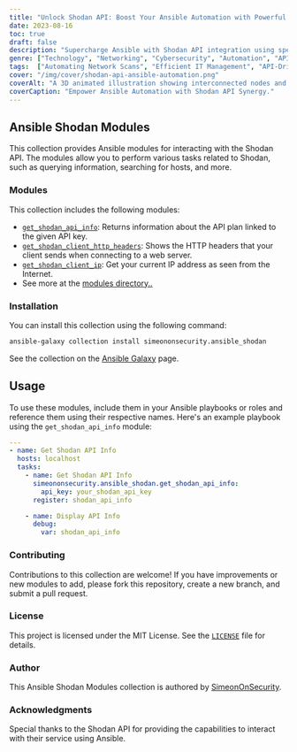 ```yaml
---
title: "Unlock Shodan API: Boost Your Ansible Automation with Powerful Modules"
date: 2023-08-16
toc: true
draft: false
description: "Supercharge Ansible with Shodan API integration using specialized modules for enhanced automation."
genre: ["Technology", "Networking", "Cybersecurity", "Automation", "API", "Ansible", "IT Management", "Development", "Programming", "Digital Innovation"]
tags:  ["Automating Network Scans", "Efficient IT Management", "API-Driven Automation", "Enhancing Ansible Workflows", "Shodan Integration Strategies", "Shodan API", "Ansible Modules", "Automation", "Networking", "Cybersecurity", "API Integration", "IT Management", "Development", "Programming", "Digital Innovation", "Technology", "Efficiency", "Search Engine", "Network Discovery", "Web Services", "Data Query", "Internet of Things", "Cloud Computing", "Security"]
cover: "/img/cover/shodan-api-ansible-automation.png"
coverAlt: "A 3D animated illustration showing interconnected nodes and data flows within a network."
coverCaption: "Empower Ansible Automation with Shodan API Synergy."
---
```


## Ansible Shodan Modules

This collection provides Ansible modules for interacting with the Shodan API. The modules allow you to perform various tasks related to Shodan, such as querying information, searching for hosts, and more.

### Modules

This collection includes the following modules:

- [`get_shodan_api_info`](https://github.com/simeononsecurity/ansible_shodan/blob/main/collections/ansible_collections/simeononsecurity/shodan/plugins/modules/get_shodan_api_info.py): Returns information about the API plan linked to the given API key.
- [`get_shodan_client_http_headers`](https://github.com/simeononsecurity/ansible_shodan/blob/main/collections/ansible_collections/simeononsecurity/shodan/plugins/modules/get_shodan_client_http_headers.py): Shows the HTTP headers that your client sends when connecting to a web server.
- [`get_shodan_client_ip`](https://github.com/simeononsecurity/ansible_shodan/blob/main/collections/ansible_collections/simeononsecurity/shodan/plugins/modules/get_shodan_client_ip.py): Get your current IP address as seen from the Internet.
- See more at the [modules directory..](https://github.com/simeononsecurity/ansible_shodan/tree/main/collections/ansible_collections/simeononsecurity/shodan/plugins/modules)


### Installation

You can install this collection using the following command:

```bash
ansible-galaxy collection install simeononsecurity.ansible_shodan
```

See the collection on the [Ansible Galaxy](https://galaxy.ansible.com/simeononsecurity/ansible_shodan) page.

## Usage
To use these modules, include them in your Ansible playbooks or roles and reference them using their respective names. Here's an example playbook using the `get_shodan_api_info` module:
```yml
---
- name: Get Shodan API Info
  hosts: localhost
  tasks:
    - name: Get Shodan API Info
      simeononsecurity.ansible_shodan.get_shodan_api_info:
        api_key: your_shodan_api_key
      register: shodan_api_info

    - name: Display API Info
      debug:
        var: shodan_api_info
```

### Contributing
Contributions to this collection are welcome! If you have improvements or new modules to add, please fork this repository, create a new branch, and submit a pull request.

### License
This project is licensed under the MIT License. See the [`LICENSE`](https://github.com/simeononsecurity/ansible_shodan/blob/main/LICENSE) file for details.

### Author
This Ansible Shodan Modules collection is authored by [SimeonOnSecurity](https://simeononsecurity.com/).

### Acknowledgments
Special thanks to the Shodan API for providing the capabilities to interact with their service using Ansible.